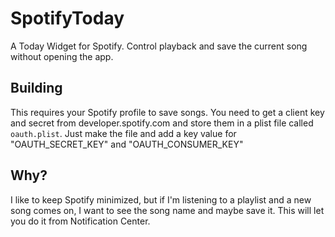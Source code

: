 # SpotifyToday
A Today Widget for Spotify. Control playback and save the current song without opening the app. 

## Building

This requires your Spotify profile to save songs. You need to get a client key and secret from developer.spotify.com and store them in a plist file called `oauth.plist`. Just make the file and add a key value for "OAUTH_SECRET_KEY" and "OAUTH_CONSUMER_KEY"

## Why? 

I like to keep Spotify minimized, but if I'm listening to a playlist and a new song comes on, I want to see the song name and maybe save it. This will let you do it from Notification Center.